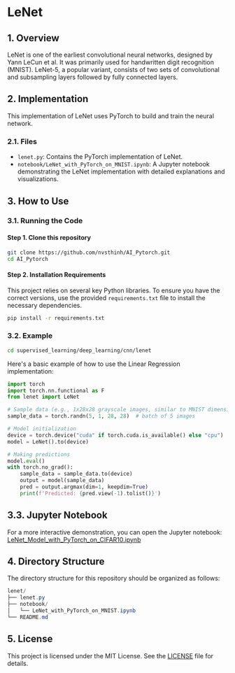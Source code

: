 # LeNet

## 1. Overview
LeNet is one of the earliest convolutional neural networks, designed by Yann LeCun et al. It was primarily used for handwritten digit recognition (MNIST). LeNet-5, a popular variant, consists of two sets of convolutional and subsampling layers followed by fully connected layers.

## 2. Implementation
This implementation of LeNet uses PyTorch to build and train the neural network.

### 2.1. Files
- `lenet.py`: Contains the PyTorch implementation of LeNet.
- `notebook/LeNet_with_PyTorch_on_MNIST.ipynb`: A Jupyter notebook demonstrating the LeNet implementation with detailed explanations and visualizations.

## 3. How to Use
### 3.1. Running the Code
#### Step 1. Clone this repository
```bash
git clone https://github.com/nvsthinh/AI_Pytorch.git
cd AI_Pytorch
```
#### Step 2. Installation Requirements
This project relies on several key Python libraries. To ensure you have the correct versions, use the provided `requirements.txt` file to install the necessary dependencies.
```bash
pip install -r requirements.txt
```

### 3.2. Example
```bash
cd supervised_learning/deep_learning/cnn/lenet
```
Here's a basic example of how to use the Linear Regression implementation:
```python
import torch
import torch.nn.functional as F
from lenet import LeNet

# Sample data (e.g., 1x28x28 grayscale images, similar to MNIST dimensions)
sample_data = torch.randn(5, 1, 28, 28)  # batch of 5 images

# Model initialization
device = torch.device("cuda" if torch.cuda.is_available() else "cpu")
model = LeNet().to(device)

# Making predictions
model.eval()
with torch.no_grad():
    sample_data = sample_data.to(device)
    output = model(sample_data)
    pred = output.argmax(dim=1, keepdim=True)
    print(f'Predicted: {pred.view(-1).tolist()}')
```
## 3.3. Jupyter Notebook
For a more interactive demonstration, you can open the Jupyter notebook: [LeNet_Model_with_PyTorch_on_CIFAR10.ipynb](https://github.com/nvsthinh/AI_Pytorch/blob/main/supervised_learning/deep_learning/cnn/lenet/notebook/LeNet_Model_with_PyTorch_on_CIFAR10.ipynb)

## 4. Directory Structure
The directory structure for this repository should be organized as follows:
```csharp
lenet/
├── lenet.py
├── notebook/
│   └── LeNet_with_PyTorch_on_MNIST.ipynb
└── README.md
```

## 5. License
This project is licensed under the MIT License. See the [LICENSE](https://github.com/nvsthinh/AI_Pytorch/blob/main/LICENSE) file for details.